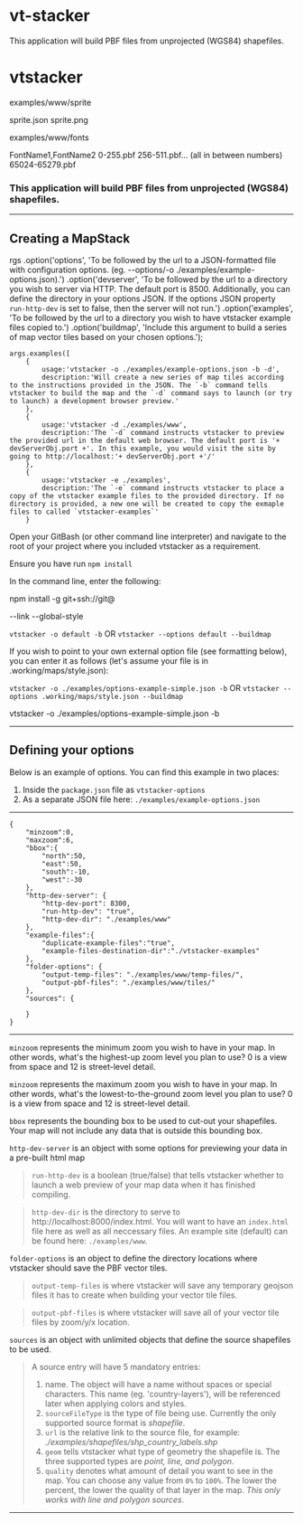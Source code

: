 # vt-stacker
This application will build PBF files from unprojected (WGS84) shapefiles.

# vtstacker


examples/www/sprite

sprite.json
sprite.png



examples/www/fonts

FontName1,FontName2
0-255.pbf
256-511.pbf…
(all in between numbers)
65024-65279.pbf

### This application will build PBF files from unprojected (WGS84) shapefiles.

---

## Creating a MapStack


rgs
        .option('options', 'To be followed by the url to a JSON-formatted file with configuration options. (eg. --options/-o ./examples/example-options.json).')
        .option('devserver', 'To be followed by the url to a directory you wish to server via HTTP. The default port is 8500.  Additionally, you can define the directory in your options JSON. If the options JSON property `run-http-dev` is set to false, then the server will not run.')
        .option('examples', 'To be followed by the url to a directory you wish to have vtstacker example files copied to.')
        .option('buildmap', 'Include this argument to build a series of map vector tiles based on your chosen options.');

    args.examples([
        {
            usage:'vtstacker -o ./examples/example-options.json -b -d',
            description:'Will create a new series of map tiles according to the instructions provided in the JSON. The `-b` command tells vtstacker to build the map and the `-d` command says to launch (or try to launch) a development browser preview.'
        },
        {
            usage:'vtstacker -d ./examples/www',
            description:'The `-d` command instructs vtstacker to preview the provided url in the default web browser. The default port is '+ devServerObj.port +'. In this example, you would visit the site by going to http://localhost:'+ devServerObj.port +'/'
        },
        {
            usage:'vtstacker -e ./examples',
            description:'The `-e` command instructs vtstacker to place a copy of the vtstacker example files to the provided directory. If no directory is provided, a new one will be created to copy the exmaple files to called `vtstacker-examples`'
        }


Open your GitBash (or other command line interpreter) and navigate to the root of your project where you included vtstacker as a requirement.

Ensure you have run `npm install`

In the command line, enter the following:

npm install -g git+ssh://git@

--link --global-style

`vtstacker -o default -b` OR `vtstacker --options default --buildmap`

If you wish to point to your own external option file (see formatting below), you can enter it as follows (let's assume your file is in .working/maps/style.json):

`vtstacker -o ./examples/options-example-simple.json -b` OR `vtstacker --options .working/maps/style.json --buildmap`

vtstacker -o ./examples/options-example-simple.json -b

---

## Defining your options

Below is an example of options. You can find this example in two places:
1. Inside the `package.json` file as `vtstacker-options`
2. As a separate JSON file here: `./examples/example-options.json`

---
````
{
    "minzoom":0,
    "maxzoom":6,
    "bbox":{
        "north":50,
        "east":50,
        "south":-10,
        "west":-30
    },
    "http-dev-server": {
        "http-dev-port": 8300,
        "run-http-dev": "true",
        "http-dev-dir": "./examples/www"
    },
    "example-files":{
        "duplicate-example-files":"true",
        "example-files-destination-dir":"./vtstacker-examples"
    },
    "folder-options": {
        "output-temp-files": "./examples/www/temp-files/",
        "output-pbf-files": "./examples/www/tiles/"
    },
    "sources": {

    }
}
````
---

`minzoom` represents the minimum zoom you wish to have in your map. In other words, what's the highest-up zoom level you plan to use? 0 is a view from space and 12 is street-level detail.

`minzoom` represents the maximum zoom you wish to have in your map. In other words, what's the lowest-to-the-ground zoom level you plan to use? 0 is a view from space and 12 is street-level detail.

`bbox` represents the bounding box to be used to cut-out your shapefiles. Your map will not include any data that is outside this bounding box.

`http-dev-server` is an object with some options for previewing your data in a pre-built html map

> `run-http-dev` is a boolean (true/false) that tells vtstacker whether to launch a web preview of your map data when it has finished compiling.

> `http-dev-dir` is the directory to serve to http://localhost:8000/index.html. You will want to have an `index.html` file here as well as all neccessary files. An example site (default) can be found here: `./examples/www`.

`folder-options` is an object to define the directory locations where vtstacker should save the PBF vector tiles.

> `output-temp-files` is where vtstacker will save any temporary geojson files it has to create when building your vector tile files.

> `output-pbf-files` is where vtstacker will save all of your vector tile files by zoom/y/x location.

`sources` is an object with unlimited objects that define the source shapefiles to be used.

> A source entry will have 5 mandatory entries:
>  1. name. The object will have a name without spaces or special characters. This name (eg. 'country-layers'), will be referenced later when applying colors and styles.
>  2. `sourceFileType` is the type of file being use. Currently the only supported source format is <i>shapefile</i>.
>  3. `url` is the relative link to the source file, for example: <i>./examples/shapefiles/shp_country_labels.shp</i>
>  4. `geom` tells vtstacker what type of geometry the shapefile is. The three supported types are <i>point, line, and polygon</i>.
>  5. `quality` denotes what amount of detail you want to see in the map. You can choose any value from `0%` to `100%`. The lower the percent, the lower the quality of that layer in the map. <i>This only works with line and polygon sources</i>.

---
